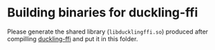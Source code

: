 
# Building binaries for duckling-ffi
Please generate the shared library (`libducklingffi.so`) produced after compilling [duckling-ffi](https://github.com/treble-ai/duckling-ffi) and put it in this folder.
